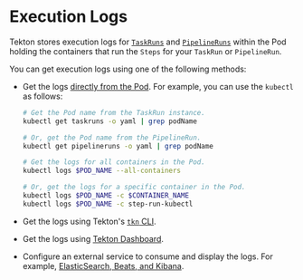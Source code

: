<!--
---
linkTitle: "Logs"
weight: 9
---
-->
# Execution Logs

Tekton stores execution logs for [`TaskRuns`](taskruns.md) and [`PipelineRuns`](pipelineruns.md) within
the Pod holding the containers that run the `Steps` for your `TaskRun` or `PipelineRun`.

You can get execution logs using one of the following methods:

- Get the logs [directly from the Pod](https://kubernetes.io/docs/reference/kubectl/cheatsheet/#interacting-with-running-pods).
  For example, you can use the `kubectl` as follows:

  ```bash
  # Get the Pod name from the TaskRun instance.
  kubectl get taskruns -o yaml | grep podName

  # Or, get the Pod name from the PipelineRun.
  kubectl get pipelineruns -o yaml | grep podName

  # Get the logs for all containers in the Pod.
  kubectl logs $POD_NAME --all-containers

  # Or, get the logs for a specific container in the Pod.
  kubectl logs $POD_NAME -c $CONTAINER_NAME
  kubectl logs $POD_NAME -c step-run-kubectl
  ```

- Get the logs using Tekton's [`tkn` CLI](https://github.com/tektoncd/cli).

- Get the logs using [Tekton Dashboard](https://github.com/tektoncd/dashboard).

- Configure an external service to consume and display the logs. For example, [ElasticSearch, Beats, and Kibana](https://github.com/mgreau/tekton-pipelines-elastic-tutorials).

